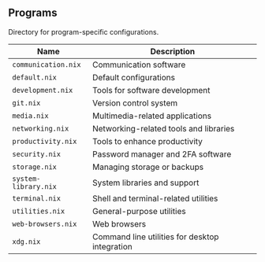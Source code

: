 ## Programs

Directory for program-specific configurations.

| Name                    | Description                                          |
| ----------------------- | ---------------------------------------------------- |
| `communication.nix`     | Communication software                               |
| `default.nix`           | Default configurations                               |
| `development.nix`       | Tools for software development                       |
| `git.nix`               | Version control system                               |
| `media.nix`             | Multimedia-related applications                      |
| `networking.nix`        | Networking-related tools and libraries               |
| `productivity.nix`      | Tools to enhance productivity                        |
| `security.nix`          | Password manager and 2FA software                    |
| `storage.nix`           | Managing storage or backups                          |
| `system-library.nix`    | System libraries and support                         |
| `terminal.nix`          | Shell and terminal-related utilities                 |
| `utilities.nix`         | General-purpose utilities                            |
| `web-browsers.nix`      | Web browsers                                         |
| `xdg.nix`               | Command line utilities for desktop integration       |
